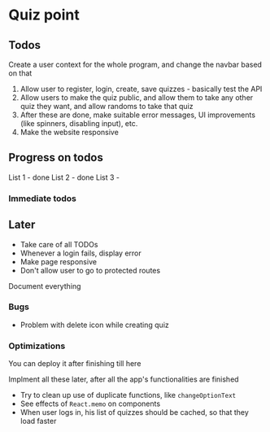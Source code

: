 # Quiz point 

## Todos 

Create a user context for the whole program, and change the navbar based on that

1. Allow user to register, login, create, save quizzes - basically test the API 
2. Allow users to make the quiz public, and allow them to take any other quiz they want, 
and allow randoms to take that quiz 
3. After these are done, make suitable error messages, UI improvements (like spinners, disabling input), etc.
4. Make the website responsive 

## Progress on todos 

List 1 - done 
List 2 - done 
List 3 - 

### Immediate todos 



## Later 


* Take care of all TODOs
* Whenever a login fails, display error
* Make page responsive 
* Don't allow user to go to protected routes

Document everything


### Bugs 

* Problem with delete icon while creating quiz 

### Optimizations  

You can deploy it after finishing till here

Implment all these later, after all the app's functionalities are finished

* Try to clean up use of duplicate functions, like `changeOptionText`
* See effects of `React.memo` on components 
* When user logs in, his list of quizzes should be cached, so that they load faster


